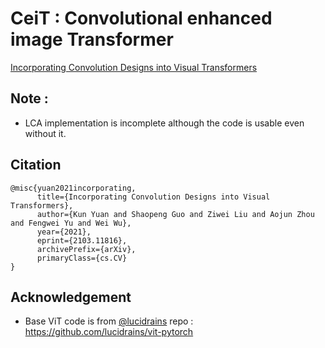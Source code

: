 # CeiT : Convolutional enhanced image Transformer
[Incorporating Convolution Designs into Visual Transformers](https://arxiv.org/abs/2103.11816)

## Note :
* LCA implementation is incomplete although the code is usable even without it.

## Citation
```
@misc{yuan2021incorporating,
      title={Incorporating Convolution Designs into Visual Transformers}, 
      author={Kun Yuan and Shaopeng Guo and Ziwei Liu and Aojun Zhou and Fengwei Yu and Wei Wu},
      year={2021},
      eprint={2103.11816},
      archivePrefix={arXiv},
      primaryClass={cs.CV}
}
```

## Acknowledgement
* Base ViT code is from [@lucidrains](https://github.com/lucidrains) repo : https://github.com/lucidrains/vit-pytorch
